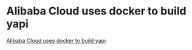 # Alibaba Cloud uses docker to build yapi
[Alibaba Cloud uses docker to build yapi](https://aiwithcloud.com/2022/09/19/alibaba_cloud_uses_docker_to_build_yapi/)